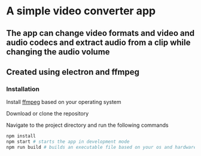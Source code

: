 # A simple video converter app

## The app can change video formats and video and audio codecs and extract audio from a clip while changing the audio volume
## Created using electron and ffmpeg

### Installation
Install [ffmpeg](https://ffmpeg.org/download.html) based on your operating system

Download or clone the repository

Navigate to the project directory and run the following commands
```bash
npm install
npm start # starts the app in development mode
npm run build # builds an executable file based on your os and hardware arch
```
